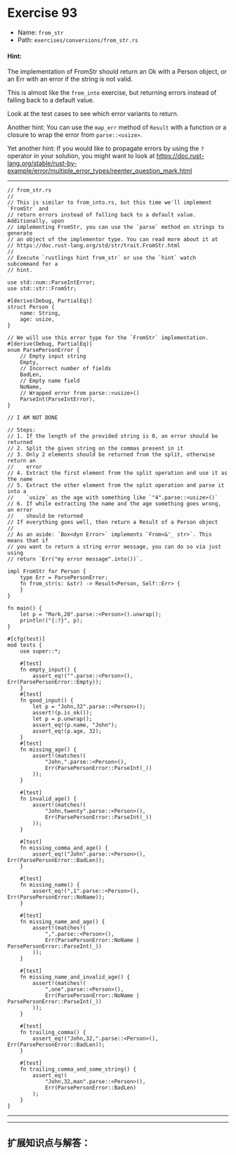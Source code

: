 # Exercise 93

- Name: ```from_str```
- Path: ```exercises/conversions/from_str.rs```
#### Hint: 

The implementation of FromStr should return an Ok with a Person object,
or an Err with an error if the string is not valid.

This is almost like the `from_into` exercise, but returning errors instead
of falling back to a default value.

Look at the test cases to see which error variants to return.

Another hint: You can use the `map_err` method of `Result` with a function
or a closure to wrap the error from `parse::<usize>`.

Yet another hint: If you would like to propagate errors by using the `?`
operator in your solution, you might want to look at
https://doc.rust-lang.org/stable/rust-by-example/error/multiple_error_types/reenter_question_mark.html



---



```rust,editable
// from_str.rs
//
// This is similar to from_into.rs, but this time we'll implement `FromStr` and
// return errors instead of falling back to a default value. Additionally, upon
// implementing FromStr, you can use the `parse` method on strings to generate
// an object of the implementor type. You can read more about it at
// https://doc.rust-lang.org/std/str/trait.FromStr.html
//
// Execute `rustlings hint from_str` or use the `hint` watch subcommand for a
// hint.

use std::num::ParseIntError;
use std::str::FromStr;

#[derive(Debug, PartialEq)]
struct Person {
    name: String,
    age: usize,
}

// We will use this error type for the `FromStr` implementation.
#[derive(Debug, PartialEq)]
enum ParsePersonError {
    // Empty input string
    Empty,
    // Incorrect number of fields
    BadLen,
    // Empty name field
    NoName,
    // Wrapped error from parse::<usize>()
    ParseInt(ParseIntError),
}

// I AM NOT DONE

// Steps:
// 1. If the length of the provided string is 0, an error should be returned
// 2. Split the given string on the commas present in it
// 3. Only 2 elements should be returned from the split, otherwise return an
//    error
// 4. Extract the first element from the split operation and use it as the name
// 5. Extract the other element from the split operation and parse it into a
//    `usize` as the age with something like `"4".parse::<usize>()`
// 6. If while extracting the name and the age something goes wrong, an error
//    should be returned
// If everything goes well, then return a Result of a Person object
//
// As an aside: `Box<dyn Error>` implements `From<&'_ str>`. This means that if
// you want to return a string error message, you can do so via just using
// return `Err("my error message".into())`.

impl FromStr for Person {
    type Err = ParsePersonError;
    fn from_str(s: &str) -> Result<Person, Self::Err> {
    }
}

fn main() {
    let p = "Mark,20".parse::<Person>().unwrap();
    println!("{:?}", p);
}

#[cfg(test)]
mod tests {
    use super::*;

    #[test]
    fn empty_input() {
        assert_eq!("".parse::<Person>(), Err(ParsePersonError::Empty));
    }
    #[test]
    fn good_input() {
        let p = "John,32".parse::<Person>();
        assert!(p.is_ok());
        let p = p.unwrap();
        assert_eq!(p.name, "John");
        assert_eq!(p.age, 32);
    }
    #[test]
    fn missing_age() {
        assert!(matches!(
            "John,".parse::<Person>(),
            Err(ParsePersonError::ParseInt(_))
        ));
    }

    #[test]
    fn invalid_age() {
        assert!(matches!(
            "John,twenty".parse::<Person>(),
            Err(ParsePersonError::ParseInt(_))
        ));
    }

    #[test]
    fn missing_comma_and_age() {
        assert_eq!("John".parse::<Person>(), Err(ParsePersonError::BadLen));
    }

    #[test]
    fn missing_name() {
        assert_eq!(",1".parse::<Person>(), Err(ParsePersonError::NoName));
    }

    #[test]
    fn missing_name_and_age() {
        assert!(matches!(
            ",".parse::<Person>(),
            Err(ParsePersonError::NoName | ParsePersonError::ParseInt(_))
        ));
    }

    #[test]
    fn missing_name_and_invalid_age() {
        assert!(matches!(
            ",one".parse::<Person>(),
            Err(ParsePersonError::NoName | ParsePersonError::ParseInt(_))
        ));
    }

    #[test]
    fn trailing_comma() {
        assert_eq!("John,32,".parse::<Person>(), Err(ParsePersonError::BadLen));
    }

    #[test]
    fn trailing_comma_and_some_string() {
        assert_eq!(
            "John,32,man".parse::<Person>(),
            Err(ParsePersonError::BadLen)
        );
    }
}

```

---




---

## 扩展知识点与解答：
